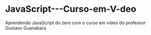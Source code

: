 # JavaScript---Curso-em-V-deo
Aprendendo JavaScript do zero com o curso em vídeo do professor Gustavo Guanabara
